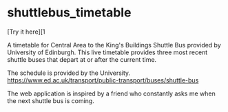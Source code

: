 # shuttlebus_timetable

[Try it here][1

A timetable for Central Area to the King's Buildings Shuttle Bus provided by University of Edinburgh.
This live timetable provides three most recent shuttle buses that depart at or after the current time.


The schedule is provided by the University.
https://www.ed.ac.uk/transport/public-transport/buses/shuttle-bus

The web application is inspired by a friend who constantly asks me when the next shuttle bus is coming.

[1]: https://guifuliu.github.io/shuttlebus_timetable/

